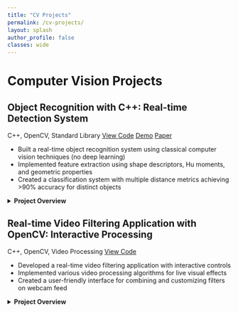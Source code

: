 ```yaml
---
title: "CV Projects"
permalink: /cv-projects/
layout: splash
author_profile: false
classes: wide
---
```


<h1 class="page-title">Computer Vision Projects</h1>

<div class="projects-container">

<div class="project-card" id="object-recognition-cpp">
  <h2>Object Recognition with C++: Real-time Detection System</h2>
  
  <div class="project-metadata">
    <span class="project-tech"><i class="fab fa-cuttlefish"></i> C++, OpenCV, Standard Library</span>
    <a href="https://github.com/rishipat160/CppObjectRecognition" class="project-link"><i class="fab fa-github"></i> View Code</a>
    <a href="https://www.youtube.com/watch?v=UCClHovymdE" class="project-link"><i class="fas fa-play-circle"></i> Demo</a>
    <a href="/assets/files/object_recognition_paper.pdf" class="project-link"><i class="fas fa-file-pdf"></i> Paper</a>
  </div>

  <div class="project-summary">
    <ul>
      <li>Built a real-time object recognition system using classical computer vision techniques (no deep learning)</li>
      <li>Implemented feature extraction using shape descriptors, Hu moments, and geometric properties</li>
      <li>Created a classification system with multiple distance metrics achieving >90% accuracy for distinct objects</li>
    </ul>
  </div>

  <details>
    <summary><strong>Project Overview</strong></summary>
    <div class="project-details">
      <p>This project implements a real-time object recognition system using C++ and OpenCV. The system can detect, track, and classify common objects using computer vision techniques and feature-based classification. Unlike deep learning approaches, this system relies on classical computer vision algorithms and geometric feature extraction, making it lightweight and suitable for embedded systems with limited computational resources.</p>
      
      <p>The system works by applying adaptive thresholding to isolate objects from the background, followed by connected component analysis to identify distinct regions. The adaptive thresholding dynamically adjusts to lighting conditions, making the system robust to varying illumination. Morphological operations (erosion and dilation) are then applied to reduce noise and improve region coherence.</p>
      
      <h3>Feature Extraction</h3>
      <p>For each detected region, the system extracts a set of shape-based features including:</p>
      
      <ul>
        <li><strong>Percent filled</strong> (area / bounding box area): Measures how "solid" an object is</li>
        <li><strong>Aspect ratio</strong>: Width-to-height ratio of the bounding box</li>
        <li><strong>Hu moments</strong>: Specifically the first two Hu moments (rotation invariant shape descriptors)</li>
        <li><strong>Orientation and principal axis</strong>: Direction of maximum variance in the object</li>
      </ul>
      
      <p>The feature extraction is implemented in C++ as shown in this code snippet:</p>
      
      {% highlight cpp %}
RegionFeatures computeRegionFeatures(const cv::Mat& labelsMat, int regionId) {
    cv::Mat regionMask = (labelsMat == regionId);
    
    cv::Moments m = cv::moments(regionMask, true);
    
    RegionFeatures features;
    
    features.center = cv::Point2f(m.m10/m.m00, m.m01/m.m00);
    features.orientation = 0.5 * atan2(2*m.mu11, m.mu20 - m.mu02);
    
    double theta = features.orientation;
    double sinTheta = sin(theta);
    double cosTheta = cos(theta);
    
    // Calculate oriented bounding box dimensions
    double minAlongAxis = DBL_MAX, maxAlongAxis = -DBL_MAX;
    double minPerpAxis = DBL_MAX, maxPerpAxis = -DBL_MAX;
    
    for(int y = 0; y < labelsMat.rows; y++) {
        for(int x = 0; x < labelsMat.cols; x++) {
            if(labelsMat.at<int>(y, x) == regionId) {
                double alongAxis = (x - features.center.x) * cosTheta + 
                                  (y - features.center.y) * sinTheta;
                double perpAxis = -(x - features.center.x) * sinTheta + 
                                  (y - features.center.y) * cosTheta;
                
                minAlongAxis = std::min(minAlongAxis, alongAxis);
                maxAlongAxis = std::max(maxAlongAxis, alongAxis);
                minPerpAxis = std::min(minPerpAxis, perpAxis);
                maxPerpAxis = std::max(maxPerpAxis, perpAxis);
            }
        }
    }
    
    double width = maxAlongAxis - minAlongAxis;
    double height = maxPerpAxis - minPerpAxis;
    
    features.orientedBox = cv::RotatedRect(
        features.center, 
        cv::Size2f(width, height), 
        theta * 180.0 / CV_PI);
    
    features.percentFilled = m.m00 / (width * height);
    features.aspectRatio = width > height ? width / height : height / width;
    
    double huMoments[7];
    cv::HuMoments(m, huMoments);
    features.hu1 = -std::log10(std::abs(huMoments[0]));
    features.hu2 = -std::log10(std::abs(huMoments[1]));
    
    return features;
}
      {% endhighlight %}
      
      <h3>Classification System</h3>
      <p>These features are normalized to ensure each contributes equally to the classification process. The system maintains a database of known objects with their corresponding feature vectors. During recognition, incoming object features are compared against this database using various distance metrics:</p>
      
      <ul>
        <li><strong>Euclidean distance</strong>: Standard geometric distance in feature space</li>
        <li><strong>Scaled Euclidean</strong>: Weighted distance giving more importance to discriminative features</li>
        <li><strong>Cosine similarity</strong>: Measures the angle between feature vectors</li>
        <li><strong>Scaled L1 (Manhattan)</strong>: Sum of absolute differences with feature weighting</li>
      </ul>
      
      <p>The classification algorithm is implemented as follows:</p>
      
      {% highlight cpp %}
std::pair<std::string, double> classifyObjectWithConfidence(const RegionFeatures& features, int distanceMetric) {
    std::vector<DatabaseEntry> database = loadDatabase("data/object_features.csv");
    
    if (database.empty()) {
        return std::make_pair("Unknown (no database)", 0.0);
    }
    
    // Calculate standard deviations for normalization
    std::vector<double> stdDevs = calculateStdDevs(database);
    
    // Find nearest neighbor
    std::string bestMatch = "Unknown";
    double minDistance = DBL_MAX;
    
    for (const auto& entry : database) {
        double dist = 0.0;
        
        switch(distanceMetric) {
            case 0: // Simple Euclidean distance
                dist = sqrt(
                    pow(features.percentFilled - entry.features[0], 2) +
                    pow(features.aspectRatio - entry.features[1], 2) +
                    pow(features.hu1 - entry.features[2], 2) +
                    pow(features.hu2 - entry.features[3], 2)
                );
                break;
                
            case 1: // Scaled Euclidean distance (normalized by std dev)
                dist = sqrt(
                    pow((features.percentFilled - entry.features[0]) / stdDevs[0], 2) +
                    pow((features.aspectRatio - entry.features[1]) / stdDevs[1], 2) +
                    pow((features.hu1 - entry.features[2]) / stdDevs[2], 2) +
                    pow((features.hu2 - entry.features[3]) / stdDevs[3], 2)
                );
                break;
                
            case 2: // Cosine distance (1 - cosine similarity)
                {
                    double dotProduct = 
                        features.percentFilled * entry.features[0] +
                        features.aspectRatio * entry.features[1] +
                        features.hu1 * entry.features[2] +
                        features.hu2 * entry.features[3];
                        
                    double norm1 = sqrt(
                        pow(features.percentFilled, 2) +
                        pow(features.aspectRatio, 2) +
                        pow(features.hu1, 2) +
                        pow(features.hu2, 2)
                    );
                    
                    double norm2 = sqrt(
                        pow(entry.features[0], 2) +
                        pow(entry.features[1], 2) +
                        pow(entry.features[2], 2) +
                        pow(entry.features[3], 2)
                    );
                    
                    double similarity = dotProduct / (norm1 * norm2);
                    dist = 1.0 - similarity; 
                }
                break;
                
            case 3: // Scaled L1 (Manhattan) distance
                dist = 
                    fabs(features.percentFilled - entry.features[0]) / stdDevs[0] +
                    fabs(features.aspectRatio - entry.features[1]) / stdDevs[1] +
                    fabs(features.hu1 - entry.features[2]) / stdDevs[2] +
                    fabs(features.hu2 - entry.features[3]) / stdDevs[3];
                break;
        }
        
        if (dist < minDistance) {
            minDistance = dist;
            bestMatch = entry.label;
        }
    }
    
    double confidence = 0.0;
    double threshold = (distanceMetric == 2) ? 0.5 : 5.0; 
    
    if (minDistance < threshold) {
        confidence = 100.0 * (1.0 - minDistance/threshold);
        confidence = std::max(0.0, std::min(100.0, confidence)); // Clamp to 0-100%
    }
    
    // If confidence is too low, return Unknown
    if (confidence < 50.0) {
        return std::make_pair("Unknown", confidence);
    }
    
    return std::make_pair(bestMatch, confidence);
}
      {% endhighlight %}
      
      <h3>Evaluation System</h3>
      <p>The system includes an evaluation mode that generates a confusion matrix to assess classification accuracy. This allows for quantitative performance analysis across different objects and distance metrics:</p>
      
      {% highlight cpp %}
// Confusion matrix generation
case 't': { // test current object and update confusion matrix
    if (evaluationMode && !currentTrueLabel.empty()) {
        if (g_labels.empty()) {
            std::cout << "No valid regions found. Try again." << std::endl;
            break;
        }
        
        // Find first valid region
        bool foundValidRegion = false;
        int objectRegion = 0;
        
        for (int i = 0; i < g_labels.rows && !foundValidRegion; i++) {
            for (int j = 0; j < g_labels.cols && !foundValidRegion; j++) {
                if (g_labels.at<int>(i, j) > 0) {
                    objectRegion = g_labels.at<int>(i, j);
                    foundValidRegion = true;
                }
            }
        }
        
        // Compute features and classify
        RegionFeatures features = computeRegionFeatures(g_labels, objectRegion);
        auto classification = classifyObjectWithConfidence(features);
        std::string predictedLabel = classification.first;
        
        // Find indices for the confusion matrix
        int trueIndex = -1, predIndex = -1;
        for (int i = 0; i < objectLabels.size(); i++) {
            if (objectLabels[i] == currentTrueLabel) trueIndex = i;
            if (objectLabels[i] == predictedLabel) predIndex = i;
        }
        
        if (trueIndex >= 0 && predIndex >= 0) {
            confusionMatrix[trueIndex][predIndex]++;
            std::cout << "Recorded: True=" << currentTrueLabel 
                      << ", Predicted=" << predictedLabel << std::endl;
        }
    }
    break;
}
      {% endhighlight %}
      
      <h3>Interactive Training Mode</h3>
      <p>The system includes an interactive training mode that allows users to add new objects to the database. This is implemented through a simple interface that captures feature vectors for new objects:</p>
      
      {% highlight cpp %}
void saveFeatureVector(const RegionFeatures& features, const std::string& label) {
    std::ofstream file("data/object_features.csv", std::ios::app); 
    if (!file.is_open()) {
        std::cerr << "Error: Could not open database file." << std::endl;
        return;
    }
    
    // Save the feature vector with its label
    file << label << ","
         << features.percentFilled << ","
         << features.aspectRatio << ","
         << features.hu1 << ","
         << features.hu2 << "\n";
    
    std::cout << "Saved feature vector for object: " << label << std::endl;
    file.close();
}
      {% endhighlight %}
      
      <h3>System Architecture</h3>
      <p>The project is organized with a modular architecture:</p>
      <ul>
        <li><strong>threshold.hpp/cpp</strong>: Core image processing and feature extraction</li>
        <li><strong>vidDisplay.cpp</strong>: Main application loop and user interface</li>
        <li><strong>Makefile</strong>: Build system for compiling the application</li>
      </ul>
      
      <p>The build system is configured using a simple Makefile:</p>
      
      {% highlight makefile %}
CC = cl
CFLAGS = /MD /EHsc
INCLUDES = /I "include" /I "..\opencv\build\include"
LIBPATH = /link /LIBPATH:"..\opencv\build\x64\vc16\lib" 
LIBS = opencv_world4110.lib 
SRCDIR = src

vidDisplay:
	$(CC) $(CFLAGS) $(INCLUDES) $(SRCDIR)/vidDisplay.cpp $(SRCDIR)/threshold.cpp /Fobin/ /Febin/$@ $(LIBPATH) $(LIBS)

runVid: vidDisplay
	.\bin\vidDisplay.exe

clean:
	del bin\*.obj bin\*.exe *.jpg 
      {% endhighlight %}
      
      <h3>Results and Performance</h3>
      <p>The system achieves high accuracy for a limited set of objects (>90% for distinct objects) and operates in real-time on standard hardware. The performance varies based on:</p>
      <ul>
        <li>Object distinctiveness (shape differences)</li>
        <li>Lighting conditions</li>
        <li>Background complexity</li>
        <li>Choice of distance metric</li>
      </ul>
      
      <div class="project-image">
        <iframe width="100%" height="50" src="https://www.youtube.com/embed/UCClHovymdE" frameborder="0" allow="accelerometer; autoplay; clipboard-write; encrypted-media; gyroscope; picture-in-picture" allowfullscreen></iframe>
        <p class="caption">Demo video of the object recognition system in action</p>
      </div>
      
      <h3>Limitations and Future Improvements</h3>
      <p>The most significant challenge encountered was the impact of lighting on training and recognition. Objects trained under bright lighting would often be misclassified under dim lighting due to changes in the thresholded region shapes. This highlights the importance of training with multiple lighting conditions.</p>
      
      <p>Future improvements could include:</p>
      <ul>
        <li>Better handling of lighting variations through adaptive preprocessing</li>
        <li>Adding more shape features to improve discrimination between similar objects</li>
        <li>Implementing a more robust classification algorithm</li>
        <li>Creating a more structured database for storing object features</li>
        <li>Improving the user interface for the training mode</li>
      </ul>
      
      <p>Below is a link to the paper I wrote for this project highlighting how it was built and the results.</p>
      
      <div class="pdf-container">
        <iframe src="/assets/files/object_recognition_paper.pdf" width="100%" height="500px"></iframe>
      </div>
      
      <p class="disclaimer"><em>Note: This project was developed as a proof-of-concept with a focus on functionality and results. The codebase would benefit from refactoring to improve modularity, readability, and maintainability. Future iterations would separate components into distinct modules and implement better error handling.</em></p>
    </div>
  </details>
</div>

<div class="project-card" id="realtime-filters">
  <h2>Real-time Video Filtering Application with OpenCV: Interactive Processing</h2>
  
  <div class="project-metadata">
    <span class="project-tech"><i class="fab fa-cuttlefish"></i> C++, OpenCV, Video Processing</span>
    <a href="https://github.com/rishipat160/VideoFilters" class="project-link"><i class="fab fa-github"></i> View Code</a>
  </div>

  <div class="project-summary">
    <ul>
      <li>Developed a real-time video filtering application with interactive controls</li>
      <li>Implemented various video processing algorithms for live visual effects</li>
      <li>Created a user-friendly interface for combining and customizing filters on webcam feed</li>
    </ul>
  </div>

  <details>
    <summary><strong>Project Overview</strong></summary>
    <div class="project-details">
      <p>This project implements a real-time video filtering application using OpenCV and C++. The system captures live webcam feed and applies various processing filters in real-time, allowing users to interactively modify and combine different effects while viewing the results immediately.</p>
      
      <h3>Key Features</h3>
      <ul>
        <li>Real-time video capture and processing from webcam</li>
        <li>Multiple filter implementations including grayscale, sepia, blur, edge detection, and more</li>
        <li>Face detection using Haar cascades</li>
        <li>Creative filters like cartoon and sketch effects</li>
        <li>Depth estimation using Depth Anything V2 neural network</li>
        <li>Interactive keyboard controls for toggling effects on the live video</li>
      </ul>
      
      <h3>Filter Implementations</h3>
      <p>The project includes several custom filter implementations:</p>
      
      {% highlight cpp %}
/**
 * alternativeGrayscale
 * 
 * This function implements an alternative grayscale filter.
 * It creates a grayscale image by averaging the blue and green channels,
 * ignoring the red channel. Each output pixel's RGB values are set to
 * this average value.
 */
int alternativeGrayscale(cv::Mat &src, cv::Mat &dst) {
    // Check if input image is empty
    if (src.empty()) {
        return -1;
    }

    // Create destination image of same size as source
    dst.create(src.size(), CV_8UC3);  // 8-bit, 3 channels  

    // For each pixel in the image
    for (int i = 0; i < src.rows; i++) {
        for (int j = 0; j < src.cols; j++) {
            // Get original BGR values (OpenCV uses BGR order)
            cv::Vec3b pixel = src.at<cv::Vec3b>(i, j);
            
            // Calculate average of blue and green channels
            uchar avg = (pixel[0] + pixel[1]) / 2;
            
            // Set all channels to the average value
            dst.at<cv::Vec3b>(i, j) = cv::Vec3b(avg, avg, avg);
        }
    }

    return 0;
}
      {% endhighlight %}
      
      <h3>Cartoon Effect</h3>
      <p>One of the more advanced filters is the cartoon effect, which combines bilateral filtering with edge detection:</p>
      
      {% highlight cpp %}
/**
 * cartoon_filter
 * 
 * This function creates a cartoon effect by combining edge detection with
 * bilateral filtering. It smooths the image while preserving edges, then
 * overlays strong edges in black to create a cartoon-like appearance.
 */
int cartoon_filter(cv::Mat &src, cv::Mat &dst) {
    if (src.empty()) return -1;

    // Step 1: Bilateral filter for smoothing while preserving edges
    cv::Mat filtered;
    cv::bilateralFilter(src, filtered, 9, 75, 75);

    // Step 2: Edge detection using DoG
    cv::Mat gray, blur1, blur2, edges;
    cv::cvtColor(filtered, gray, cv::COLOR_BGR2GRAY);
    blur5x5_1(gray, blur1);
    blur5x5_1(blur1, blur2);
    
    edges = cv::Mat::zeros(src.size(), CV_8UC1);
    for(int i = 0; i < src.rows; i++) {
        for(int j = 0; j < src.cols; j++) {
            edges.at<uchar>(i,j) = (blur1.at<uchar>(i,j) - blur2.at<uchar>(i,j) > 20) ? 255 : 0;
        }
    }
    
    // Step 3: Create cartoon effect by combining filtered image with edges
    dst = filtered.clone();
    for(int i = 0; i < src.rows; i++) {
        for(int j = 0; j < src.cols; j++) {
            if(edges.at<uchar>(i,j) == 255) {
                dst.at<cv::Vec3b>(i,j) = cv::Vec3b(0,0,0);
            }
        }
    }
    
    return 0;
}
      {% endhighlight %}
      
      <h3>Depth Estimation</h3>
      <p>The project also includes depth estimation using the Depth Anything V2 neural network:</p>
      
      {% highlight cpp %}
int main(int argc, char *argv[]) {
  cv::VideoCapture *capdev;
  cv::Mat src; 
  cv::Mat dst;
  cv::Mat dst_vis;
  char filename[256]; 
  const float reduction = 0.5;

  // make a DANetwork object
  DA2Network da_net("C:/Users/rishi/Desktop/CV/Project 1/data/model_fp16.onnx");

  // open the video device
  capdev = new cv::VideoCapture(0 + cv::CAP_DSHOW);
  if( !capdev->isOpened() ) {
    printf("Unable to open video device\n");
    return(-1);
  }

  // get some properties of the image
  cv::Size refS( (int) capdev->get(cv::CAP_PROP_FRAME_WIDTH ),
		 (int) capdev->get(cv::CAP_PROP_FRAME_HEIGHT));
  printf("Expected size: %d %d\n", refS.width, refS.height);

  cv::namedWindow("video", 1); // identifies a window
  cv::namedWindow("depth", 1); // identifies a window

  // Main processing loop
  for(;;) {
    *capdev >> src; // get a new frame from the camera, treat as a stream
    if( src.empty() ) {
      printf("frame is empty\n");
      break;
    }

    // apply the network to the image
    da_net.set_input( src, reduction );
    da_net.run_network( dst, src.size() );

    // apply a color map to the depth output to get a good visualization
    cv::applyColorMap(dst, dst_vis, cv::COLORMAP_INFERNO);

    // display the images
    cv::imshow("video", src);
    cv::imshow("depth", dst_vis);

    // terminate if the user types 'q'
    char key = cv::waitKey(10);
    if( key == 'q' ) {
      break;
    }
  }

  return(0);
}
      {% endhighlight %}
      
      <h3>Interactive Controls</h3>
      <p>The application provides a simple keyboard interface for toggling filters:</p>
      
      {% highlight cpp %}
char key = cv::waitKey(10);
switch(key) {
    case 'q': goto cleanup;  // quit
    case 's': {  // save frame
        static int count = 0;
        cv::imwrite("image_" + std::to_string(count++) + ".jpg", frame);
        break;
    }
    case 'g': filters[GRAYSCALE] = !filters[GRAYSCALE]; break;
    case 'h': filters[ALT_GRAY] = !filters[ALT_GRAY]; break;
    case 'e': filters[SEPIA] = !filters[SEPIA]; break;
    case 'b': filters[BLUR1] = !filters[BLUR1]; break;
    case 'n': filters[BLUR2] = !filters[BLUR2]; break;
    case 'x': filters[SOBEL_X] = !filters[SOBEL_X]; break;
    case 'y': filters[SOBEL_Y] = !filters[SOBEL_Y]; break;
    case 'm': 
        filters[MAGNITUDE] = !filters[MAGNITUDE];
        filters[SOBEL_X] = filters[SOBEL_Y] = false;
        break;
    case 'i': filters[BLUR_QUANT] = !filters[BLUR_QUANT]; break;
    case 'f': filters[FACES] = !filters[FACES]; break;
    case 'c': filters[CARTOON] = !filters[CARTOON]; break;
    case 'k': filters[SKETCH] = !filters[SKETCH]; break;
    case 'j': filters[ALT_GRAY2] = !filters[ALT_GRAY2]; break;
}

      {% endhighlight %}
      
      <h3>Visual Results</h3>
      <div class="project-images">
        <div class="image-row">
          <div class="image-container">
            <img src="/assets/images/original_filter.png" alt="Original Image">
            <p class="caption">Original Image</p>
          </div>
          <div class="image-container">
            <img src="/assets/images/cartoon_filter.png" alt="Cartoon Filter">
            <p class="caption">Cartoon Filter</p>
          </div>
        </div>
        <div class="image-row">
          <div class="image-container">
            <img src="/assets/images/sketch_filter.png" alt="Sketch Filter">
            <p class="caption">Sketch Filter</p>
          </div>
          <div class="image-container">
            <img src="/assets/images/depth_filter.png" alt="Depth Estimation">
            <p class="caption">Depth Estimation</p>
          </div>
        </div>
      </div>
      
      <h3>Performance Optimization</h3>
      <p>The project includes performance comparisons between different implementations of the same filter. For example, the blur filter has two implementations: a direct implementation and a separable implementation that is more efficient:</p>
      
      {% highlight cpp %}
// Direct 5x5 blur implementation
int blur5x5_1(cv::Mat &src, cv::Mat &dst) {
    // Implementation with nested loops for the full 5x5 kernel
    // ...
}

// Separable 5x5 blur implementation (more efficient)
int blur5x5_2(cv::Mat &src, cv::Mat &dst) {
    // First horizontal pass
    cv::Mat temp(src.size(), CV_8UC3);
    int kernel[5] = {1, 2, 4, 2, 1};
    int kernelSum = 10;
    
    // Horizontal pass
    for (int i = 0; i < src.rows; i++) {
        for (int j = 0; j < src.cols; j++) {
            int sumB = 0, sumG = 0, sumR = 0;
            
            // Apply horizontal kernel
            for (int k = -2; k <= 2; k++) {
                int col = j + k;
                // Border handling
                col = std::max(0, std::min(col, src.cols - 1));
                
                const uchar* pixel = src.ptr<uchar>(i) + (col * 3);
                sumB += pixel[0] * kernel[k + 2];
                sumG += pixel[1] * kernel[k + 2];
                sumR += pixel[2] * kernel[k + 2];
            }
            
            // Store intermediate results
            uchar* tempPixel = temp.ptr<uchar>(i) + (j * 3);
            tempPixel[0] = (uchar)(sumB / kernelSum);
            tempPixel[1] = (uchar)(sumG / kernelSum);
            tempPixel[2] = (uchar)(sumR / kernelSum);
        }
    }
    
    // Vertical pass
    // ...
}
      {% endhighlight %}
      
      <h3>Technologies Used</h3>
      <ul>
        <li>C++ for core implementation</li>
        <li>OpenCV for image processing and video capture</li>
        <li>Haar cascades for face detection</li>
        <li>ONNX Runtime for neural network inference</li>
        <li>Depth Anything V2 for depth estimation</li>
      </ul>
      
      <h3>Future Improvements</h3>
      <ul>
        <li>Create a graphical user interface for easier filter selection</li>
        <li>Add support for video recording with applied filters instead of just images</li>
        <li>Implement more sophisticated face filters using facial landmarks</li>
      </ul>
    </div>
  </details>
</div>

</div>